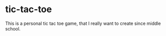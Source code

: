 # tic-tac-toe
This is a personal tic tac toe game, that I really want to create since middle school.
